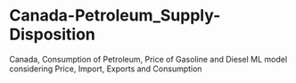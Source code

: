 # Canada-Petroleum_Supply-Disposition
Canada, Consumption of Petroleum, Price of Gasoline and Diesel ML model considering Price, Import, Exports and Consumption 
